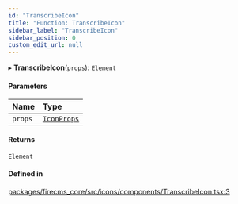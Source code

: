 ```yaml
---
id: "TranscribeIcon"
title: "Function: TranscribeIcon"
sidebar_label: "TranscribeIcon"
sidebar_position: 0
custom_edit_url: null
---
```


▸ **TranscribeIcon**(`props`): `Element`

#### Parameters

| Name | Type |
| :------ | :------ |
| `props` | [`IconProps`](../types/IconProps.md) |

#### Returns

`Element`

#### Defined in

[packages/firecms_core/src/icons/components/TranscribeIcon.tsx:3](https://github.com/FireCMSco/firecms/blob/d45f3739/packages/firecms_core/src/icons/components/TranscribeIcon.tsx#L3)
